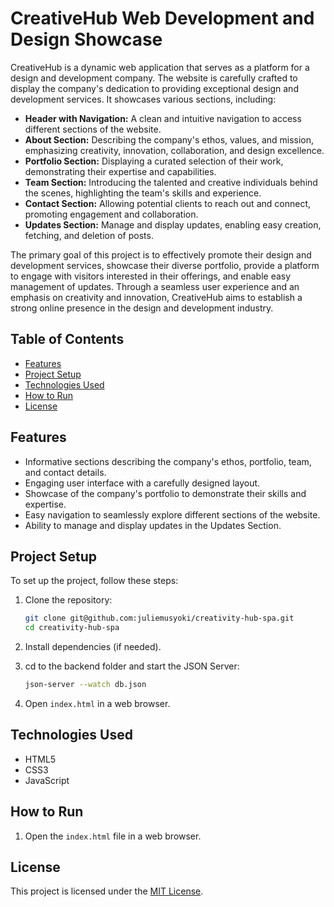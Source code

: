 # CreativeHub Web Development and Design Showcase

CreativeHub is a dynamic web application that serves as a platform for a design and development company. The website is carefully crafted to display the company's dedication to providing exceptional design and development services. It showcases various sections, including:

- **Header with Navigation:** A clean and intuitive navigation to access different sections of the website.
- **About Section:** Describing the company's ethos, values, and mission, emphasizing creativity, innovation, collaboration, and design excellence.
- **Portfolio Section:** Displaying a curated selection of their work, demonstrating their expertise and capabilities.
- **Team Section:** Introducing the talented and creative individuals behind the scenes, highlighting the team's skills and experience.
- **Contact Section:** Allowing potential clients to reach out and connect, promoting engagement and collaboration.
- **Updates Section:** Manage and display updates, enabling easy creation, fetching, and deletion of posts.

The primary goal of this project is to effectively promote their design and development services, showcase their diverse portfolio, provide a platform to engage with visitors interested in their offerings, and enable easy management of updates. Through a seamless user experience and an emphasis on creativity and innovation, CreativeHub aims to establish a strong online presence in the design and development industry.

## Table of Contents

- [Features](#features)
- [Project Setup](#project-setup)
- [Technologies Used](#technologies-used)
- [How to Run](#how-to-run)
- [License](#license)

## Features

- Informative sections describing the company's ethos, portfolio, team, and contact details.
- Engaging user interface with a carefully designed layout.
- Showcase of the company's portfolio to demonstrate their skills and expertise.
- Easy navigation to seamlessly explore different sections of the website.
- Ability to manage and display updates in the Updates Section.

## Project Setup

To set up the project, follow these steps:

1. Clone the repository:

    ```bash
    git clone git@github.com:juliemusyoki/creativity-hub-spa.git
    cd creativity-hub-spa
    ```

2. Install dependencies (if needed).

3. cd to the backend folder and start the JSON Server:

    ```bash
    json-server --watch db.json
    ```

4. Open `index.html` in a web browser.

## Technologies Used

- HTML5
- CSS3
- JavaScript

## How to Run

1. Open the `index.html` file in a web browser.

## License

This project is licensed under the [MIT License](LICENSE).
